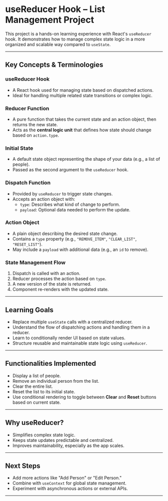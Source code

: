 # useReducer Hook – List Management Project

This project is a hands-on learning experience with React's `useReducer` hook. It demonstrates how to manage complex state logic in a more organized and scalable way compared to `useState`.

---

## Key Concepts & Terminologies

### useReducer Hook

- A React hook used for managing state based on dispatched actions.
- Ideal for handling multiple related state transitions or complex logic.

### Reducer Function

- A pure function that takes the current state and an action object, then returns the new state.
- Acts as the **central logic unit** that defines how state should change based on `action.type`.

### Initial State

- A default state object representing the shape of your data (e.g., a list of people).
- Passed as the second argument to the `useReducer` hook.

### Dispatch Function

- Provided by `useReducer` to trigger state changes.
- Accepts an action object with:
  - `type`: Describes what kind of change to perform.
  - `payload`: Optional data needed to perform the update.

### Action Object

- A plain object describing the desired state change.
- Contains a `type` property (e.g., `"REMOVE_ITEM"`, `"CLEAR_LIST"`, `"RESET_LIST"`).
- May include a `payload` with additional data (e.g., an `id` to remove).

### State Management Flow

1. Dispatch is called with an action.
2. Reducer processes the action based on `type`.
3. A new version of the state is returned.
4. Component re-renders with the updated state.

---

## Learning Goals

- Replace multiple `useState` calls with a centralized reducer.
- Understand the flow of dispatching actions and handling them in a reducer.
- Learn to conditionally render UI based on state values.
- Structure reusable and maintainable state logic using `useReducer`.

---

## Functionalities Implemented

- Display a list of people.
- Remove an individual person from the list.
- Clear the entire list.
- Reset the list to its initial state.
- Use conditional rendering to toggle between **Clear** and **Reset** buttons based on current state.

---

## Why useReducer?

- Simplifies complex state logic.
- Keeps state updates predictable and centralized.
- Improves maintainability, especially as the app scales.

---

## Next Steps

- Add more actions like "Add Person" or "Edit Person."
- Combine with `useContext` for global state management.
- Experiment with asynchronous actions or external APIs.

---
